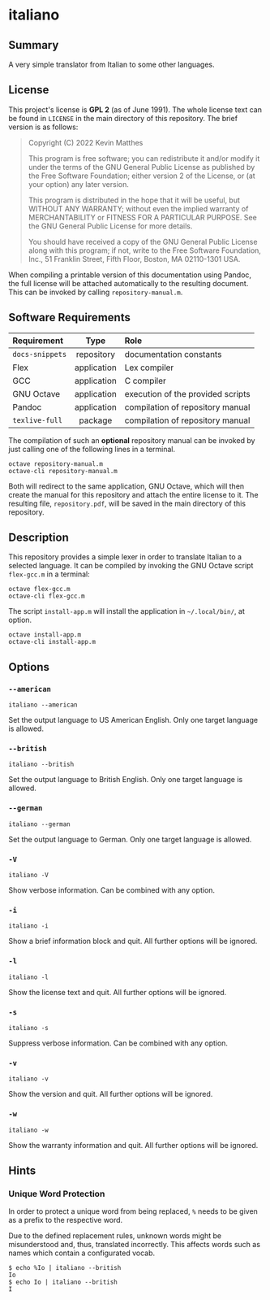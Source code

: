 <!------------------------------------------------------------------------------
--
-- Copyright (C) 2022 Kevin Matthes
--
-- This program is free software; you can redistribute it and/or modify
-- it under the terms of the GNU General Public License as published by
-- the Free Software Foundation; either version 2 of the License, or
-- (at your option) any later version.
--
-- This program is distributed in the hope that it will be useful,
-- but WITHOUT ANY WARRANTY; without even the implied warranty of
-- MERCHANTABILITY or FITNESS FOR A PARTICULAR PURPOSE.  See the
-- GNU General Public License for more details.
--
-- You should have received a copy of the GNU General Public License along
-- with this program; if not, write to the Free Software Foundation, Inc.,
-- 51 Franklin Street, Fifth Floor, Boston, MA 02110-1301 USA.
--
----
--
--  FILE
--      README.md
--
--  BRIEF
--      Important information regarding this project.
--
--  AUTHOR
--      Kevin Matthes
--
--  COPYRIGHT
--      (C) 2022 Kevin Matthes.
--      This file is licensed GPL 2 as of June 1991.
--
--  DATE
--      2022
--
--  NOTE
--      See `LICENSE' for full license.
--
------------------------------------------------------------------------------->

# italiano

## Summary

A very simple translator from Italian to some other languages.

## License

This project's license is **GPL 2** (as of June 1991).  The whole license text
can be found in `LICENSE` in the main directory of this repository.  The brief
version is as follows:

> Copyright (C) 2022 Kevin Matthes
>
> This program is free software; you can redistribute it and/or modify
> it under the terms of the GNU General Public License as published by
> the Free Software Foundation; either version 2 of the License, or
> (at your option) any later version.
>
> This program is distributed in the hope that it will be useful,
> but WITHOUT ANY WARRANTY; without even the implied warranty of
> MERCHANTABILITY or FITNESS FOR A PARTICULAR PURPOSE.  See the
> GNU General Public License for more details.
>
> You should have received a copy of the GNU General Public License along
> with this program; if not, write to the Free Software Foundation, Inc.,
> 51 Franklin Street, Fifth Floor, Boston, MA 02110-1301 USA.

When compiling a printable version of this documentation using Pandoc, the full
license will be attached automatically to the resulting document.  This can be
invoked by calling `repository-manual.m`.

## Software Requirements

| Requirement       | Type          | Role                                  |
|:------------------|:-------------:|:--------------------------------------|
| `docs-snippets`   | repository    | documentation constants               |
| Flex              | application   | Lex compiler                          |
| GCC               | application   | C compiler                            |
| GNU Octave        | application   | execution of the provided scripts     |
| Pandoc            | application   | compilation of repository manual      |
| `texlive-full`    | package       | compilation of repository manual      |

The compilation of such an **optional** repository manual can be invoked by just
calling one of the following lines in a terminal.

```
octave repository-manual.m
octave-cli repository-manual.m
```

Both will redirect to the same application, GNU Octave, which will then create
the manual for this repository and attach the entire license to it.  The
resulting file, `repository.pdf`, will be saved in the main directory of this
repository.

## Description

This repository provides a simple lexer in order to translate Italian to a
selected language.  It can be compiled by invoking the GNU Octave script
`flex-gcc.m` in a terminal:

```
octave flex-gcc.m
octave-cli flex-gcc.m
```

The script `install-app.m` will install the application in `~/.local/bin/`, at
option.

```
octave install-app.m
octave-cli install-app.m
```

## Options

### `--american`

```
italiano --american
```

Set the output language to US American English.  Only one target language is
allowed.

### `--british`

```
italiano --british
```

Set the output language to British English.  Only one target language is
allowed.

### `--german`

```
italiano --german
```

Set the output language to German.  Only one target language is allowed.

### `-V`

```
italiano -V
```

Show verbose information.  Can be combined with any option.

### `-i`

```
italiano -i
```

Show a brief information block and quit.  All further options will be ignored.

### `-l`

```
italiano -l
```

Show the license text and quit.  All further options will be ignored.

### `-s`

```
italiano -s
```

Suppress verbose information.  Can be combined with any option.

### `-v`

```
italiano -v
```

Show the version and quit.  All further options will be ignored.

### `-w`

```
italiano -w
```

Show the warranty information and quit.  All further options will be ignored.

## Hints

### Unique Word Protection

In order to protect a unique word from being replaced, `%` needs to be given as
a prefix to the respective word.

Due to the defined replacement rules, unknown words might be misunderstood and,
thus, translated incorrectly.  This affects words such as names which contain
a configurated vocab.

```
$ echo %Io | italiano --british
Io
$ echo Io | italiano --british
I
```

<!----------------------------------------------------------------------------->
